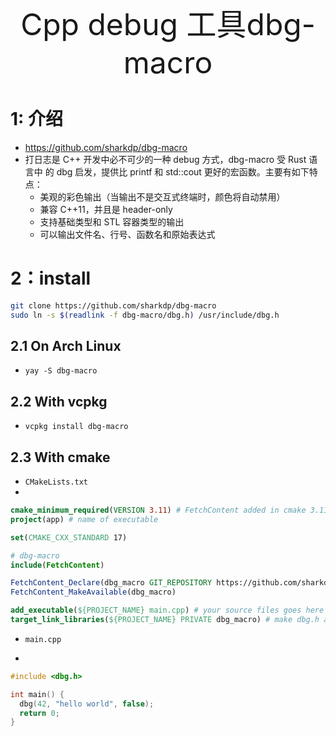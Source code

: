 
<div align='center' ><font size='50'>Cpp debug 工具dbg-macro</font></div>

# 1: 介绍

- https://github.com/sharkdp/dbg-macro
- 打日志是 C++ 开发中必不可少的一种 debug 方式，dbg-macro 受 Rust 语言中 的 dbg 启发，提供比 printf 和 std::cout 更好的宏函数。主要有如下特点：
  - 美观的彩色输出（当输出不是交互式终端时，颜色将自动禁用）
  - 兼容 C++11，并且是 header-only
  - 支持基础类型和 STL 容器类型的输出
  - 可以输出文件名、行号、函数名和原始表达式

# 2：install

```bash
git clone https://github.com/sharkdp/dbg-macro
sudo ln -s $(readlink -f dbg-macro/dbg.h) /usr/include/dbg.h
```

## 2.1 On Arch Linux

- `yay -S dbg-macro`

## 2.2 With vcpkg

- `vcpkg install dbg-macro`

## 2.3 With cmake

- `CMakeLists.txt`
-

```cmake
cmake_minimum_required(VERSION 3.11) # FetchContent added in cmake 3.11
project(app) # name of executable

set(CMAKE_CXX_STANDARD 17)

# dbg-macro
include(FetchContent)

FetchContent_Declare(dbg_macro GIT_REPOSITORY https://github.com/sharkdp/dbg-macro)
FetchContent_MakeAvailable(dbg_macro)

add_executable(${PROJECT_NAME} main.cpp) # your source files goes here
target_link_libraries(${PROJECT_NAME} PRIVATE dbg_macro) # make dbg.h available

```

- `main.cpp`

-

```cpp
#include <dbg.h>

int main() {
  dbg(42, "hello world", false);
  return 0;
}
```
